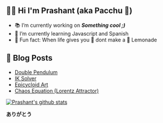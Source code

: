 ## 👨‍🔬 Hi I'm Prashant (aka Pacchu 🎍)


- 📚 I’m currently working on ***Something cool ;)***
- 🔭 I’m currently learning Javascript and Spanish
- 🍫 Fun fact: When life gives you 🍋 dont make a 🧃 Lemonade

## 📙 Blog Posts

- [Double Pendulum](https://vonneumannscientia.pythonanywhere.com/post/26/)
- [IK Solver](https://vonneumannscientia.pythonanywhere.com/post/25)
- [Epicycloid Art](https://vonneumannscientia.pythonanywhere.com/post/23/)
- [Chaos Equation (Lorentz Attractor)](https://vonneumannscientia.pythonanywhere.com/post/7/)


[![Prashant's github stats](https://github-readme-stats.vercel.app/api?username=itspacchu&theme=buefy)](https://github.com/itspacchu/github-readme-stats)


**ありがとう**




